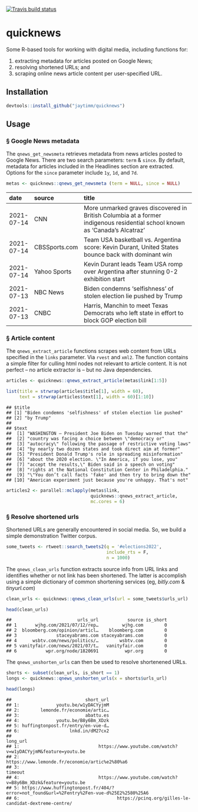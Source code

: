 <!-- badges: start -->

[![Travis build
status](https://travis-ci.com/jaytimm/quicknews.svg?branch=main)](https://travis-ci.com/jaytimm/quicknews)
<!-- badges: end -->

quicknews
=========

Some R-based tools for working with digital media, including functions
for:

1.  extracting metadata for articles posted on Google News;
2.  resolving shortened URLs; and
3.  scraping online news article content per user-specified URL.

Installation
------------

``` r
devtools::install_github("jaytimm/quicknews")
```

Usage
-----

### § Google News metadata

The `qnews_get_newsmeta` retrieves metadata from news articles posted to
Google News. There are two search parameters: `term` & `since`. By
default, metadata for articles included in the Headlines section are
extracted. Options for the `since` parameter include `1y`, `1d`, and
`7d`.

``` r
metas <- quicknews::qnews_get_newsmeta (term = NULL, since = NULL)
```

<table>
<colgroup>
<col style="width: 7%" />
<col style="width: 9%" />
<col style="width: 83%" />
</colgroup>
<thead>
<tr class="header">
<th style="text-align: left;">date</th>
<th style="text-align: left;">source</th>
<th style="text-align: left;">title</th>
</tr>
</thead>
<tbody>
<tr class="odd">
<td style="text-align: left;">2021-07-14</td>
<td style="text-align: left;">CNN</td>
<td style="text-align: left;">More unmarked graves discovered in British Columbia at a former indigenous residential school known as ‘Canada’s Alcatraz’</td>
</tr>
<tr class="even">
<td style="text-align: left;">2021-07-14</td>
<td style="text-align: left;">CBSSports.com</td>
<td style="text-align: left;">Team USA basketball vs. Argentina score: Kevin Durant, United States bounce back with dominant win</td>
</tr>
<tr class="odd">
<td style="text-align: left;">2021-07-14</td>
<td style="text-align: left;">Yahoo Sports</td>
<td style="text-align: left;">Kevin Durant leads Team USA romp over Argentina after stunning 0-2 exhibition start</td>
</tr>
<tr class="even">
<td style="text-align: left;">2021-07-13</td>
<td style="text-align: left;">NBC News</td>
<td style="text-align: left;">Biden condemns ‘selfishness’ of stolen election lie pushed by Trump</td>
</tr>
<tr class="odd">
<td style="text-align: left;">2021-07-13</td>
<td style="text-align: left;">CNBC</td>
<td style="text-align: left;">Harris, Manchin to meet Texas Democrats who left state in effort to block GOP election bill</td>
</tr>
</tbody>
</table>

### § Article content

The `qnews_extract_article` functions scrapes web content from URLs
specified in the `links` parameter. Via `rvest` and `xml2`. The function
contains a simple filter for culling html nodes not relevant to article
content. It is not perfect – no article extractor is – but no Java
dependencies.

``` r
articles <- quicknews::qnews_extract_article(metas$link[1:5])

list(title = strwrap(articles$title[1], width = 60), 
     text = strwrap(articles$text[1], width = 60)[1:10])
```

    ## $title
    ## [1] "Biden condemns 'selfishness' of stolen election lie pushed"
    ## [2] "by Trump"                                                  
    ## 
    ## $text
    ##  [1] "WASHINGTON — President Joe Biden on Tuesday warned that the" 
    ##  [2] "country was facing a choice between \"democracy or"          
    ##  [3] "autocracy\" following the passage of restrictive voting laws"
    ##  [4] "by nearly two dozen states and took direct aim at former"    
    ##  [5] "President Donald Trump's role in spreading misinformation"   
    ##  [6] "about the 2020 election. \"In America, if you lose, you"     
    ##  [7] "accept the results,\" Biden said in a speech on voting"      
    ##  [8] "rights at the National Constitution Center in Philadelphia." 
    ##  [9] "\"You don’t call facts 'fake' and then try to bring down the"
    ## [10] "American experiment just because you're unhappy. That's not"

``` r
articles2 <- parallel::mclapply(metas$link,
                                quicknews::qnews_extract_article,
                                mc.cores = 6)
```

### § Resolve shortened urls

Shortened URLs are generally encountered in social media. So, we build a
simple demonstration Twitter corpus.

``` r
some_tweets <- rtweet::search_tweets2(q = '#elections2022', 
                                      include_rts = F,
                                      n = 1000)
```

The `qnews_clean_urls` function extracts source info from URL links and
identifies whether or not link has been shortened. The latter is
accomplish using a simple dictionary of common shortening services (eg,
*bitly.com* & *tinyurl.com*)

``` r
clean_urls <- quicknews::qnews_clean_urls(url = some_tweets$urls_url)

head(clean_urls)
```

    ##                         urls_url           source is_short
    ## 1       wjhg.com/2021/07/12/rep…         wjhg.com        0
    ## 2  bloomberg.com/opinion/articl…    bloomberg.com        0
    ## 3               staceyabrams.com staceyabrams.com        0
    ## 4      wsbtv.com/news/politics/…        wsbtv.com        0
    ## 5 vanityfair.com/news/2021/07/t…   vanityfair.com        0
    ## 6           wpr.org/node/1820691          wpr.org        0

The `qnews_unshorten_urls` can then be used to resolve shortenened URLs.

``` r
shorts <- subset(clean_urls, is_short == 1)
longs <- quicknews::qnews_unshorten_urls(x = shorts$urls_url)

head(longs)
```

    ##                            short_url
    ## 1:              youtu.be/w1yDACYyjmM
    ## 2:        lemonde.fr/economie/artic…
    ## 3:                         abattu.es
    ## 4:              youtu.be/B8y6Bm_XDzk
    ## 5: huffingtonpost.fr/entry/en-vue-d…
    ## 6:                   lnkd.in/dM27cx2
    ##                                                                                     long_url
    ## 1:                              https://www.youtube.com/watch?v=w1yDACYyjmM&feature=youtu.be
    ## 2:                                            https://www.lemonde.fr/economie/artic%e2%80%a6
    ## 3:                                                                                   timeout
    ## 4:                              https://www.youtube.com/watch?v=B8y6Bm_XDzk&feature=youtu.be
    ## 5: https://www.huffingtonpost.fr/404/?error=not_found&url=%2Fentry%2Fen-vue-d%25E2%2580%25A6
    ## 6:                                     https://pcinq.org/gilles-le-candidat-dextreme-centre/
